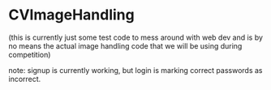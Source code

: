 # CVImageHandling

(this is currently just some test code to mess around with web dev and is by no means the actual image handling code that we will be using during competition)

note: signup is currently working, but login is marking correct passwords as incorrect. 